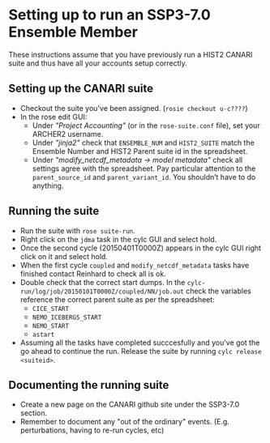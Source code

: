 # Setting up to run an SSP3-7.0 Ensemble Member

These instructions assume that you have previously run a HIST2 CANARI suite and thus have all your accounts setup correctly.

## Setting up the CANARI suite

* Checkout the suite you've been assigned.  (`rosie checkout u-c????`)
* In the rose edit GUI:
  * Under *"Project Accounting"* (or in the `rose-suite.conf` file), set your ARCHER2 username.
  * Under *"jinja2"* check that `ENSEMBLE_NUM` and `HIST2_SUITE` match the Ensemble Number and HIST2 Parent suite id in the spreadsheet.
  * Under *"modify_netcdf_metadata -> model metadata"* check all settings agree with the spreadsheet. Pay particular attention to the `parent_source_id` and `parent_variant_id`. You shouldn’t have to do anything.

## Running the suite

* Run the suite with `rose suite-run`.
* Right click on the `jdma` task in the cylc GUI and select hold.
* Once the second cycle (20150401T0000Z) appears in the cylc GUI right click on it and select hold.
* When the first cycle `coupled` and `modify_netcdf_metadata` tasks have finished contact Reinhard to check all is ok.
* Double check that the correct start dumps. In the `cylc-run/log/job/20150101T0000Z/coupled/NN/job.out` check the variables reference the correct parent suite as per the spreadsheet:
   * `CICE_START`
   * `NEMO_ICEBERGS_START`
   * `NEMO_START`
   * `astart`
* Assuming all the tasks have completed succcesfully and you've got the go ahead to continue the run. Release the suite by running `cylc release <suiteid>`.
 
## Documenting the running suite

* Create a new page on the CANARI github site under the SSP3-7.0 section.
* Remember to document any "out of the ordinary" events. (E.g. perturbations, having to re-run cycles, etc)
